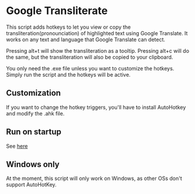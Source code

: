 # Google Transliterate

This script adds hotkeys to let you view or copy the transliteration(pronounciation) of highlighted text using Google Translate. It works on any text and language that Google Translate can detect.

Pressing alt+t will show the transliteration as a tooltip. Pressing alt+c will do the same, but the transliteration will also be copied to your clipboard.

You only need the .exe file unless you want to customize the hotkeys. Simply run the script and the hotkeys will be active.

## Customization

If you want to change the hotkey triggers, you'll have to install AutoHotkey and modify the .ahk file.

## Run on startup
See [here](https://www.howtogeek.com/208224/how-to-add-programs-files-and-folders-to-system-startup-in-windows-8.1/) 

## Windows only

At the moment, this script will only work on Windows, as other OSs don't support AutoHotKey.